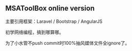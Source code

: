 ## MSAToolBox online version

主要引用框架：Laravel / Bootstrap / AngularJS

初学网络编程，搞到哪算哪。

为了小水管不push commit时100%抽风媒体文件全ignore了。